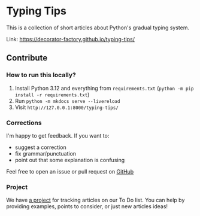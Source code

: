 # Typing Tips

This is a collection of short articles about Python's gradual typing system.

Link: https://decorator-factory.github.io/typing-tips/


## Contribute

### How to run this locally?

1. Install Python 3.12 and everything from `requirements.txt` (`python -m pip install -r requirements.txt`)
2. Run `python -m mkdocs serve --livereload`
3. Visit `http://127.0.0.1:8000/typing-tips/`

### Corrections

I'm happy to get feedback. If you want to:

- suggest a correction
- fix grammar/punctuation
- point out that some explanation is confusing

Feel free to open an issue or pull request on [GitHub](https://github.com/decorator-factory/typing-tips)

### Project

We have [a project](https://github.com/users/decorator-factory/projects/2/views/1) for tracking articles on our To Do list. You can help by providing examples, points to consider, or just new articles ideas!
